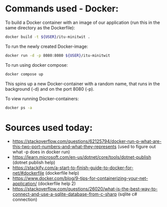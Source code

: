 # Commands used - Docker:

To build a Docker container with an image of our application (run this in the same directory as the Dockerfile):
```bash
docker build -t ${USER}/itu-minitwit .
```

To run the newly created Docker-image:
```bash
docker run -d -p 8080:8080 ${USER}/itu-minitwit
```

To run using docker compose:
```bash
docker compose up
```

This spins up a new Docker-container with a random name, that runs in the background (-d) and on the port 8080 (-p). 


To view running Docker-containers:
```bash
docker ps -a
```

# Sources used today:

* https://stackoverflow.com/questions/62125794/docker-run-p-what-are-this-two-port-numbers-and-what-they-represents (used to figure out what -p does in docker run)
* https://learn.microsoft.com/en-us/dotnet/core/tools/dotnet-publish (dotnet publish help)
* https://stackify.com/a-start-to-finish-guide-to-docker-for-net/#dockerfile (dockerfile help)
* https://www.docker.com/blog/9-tips-for-containerizing-your-net-application/ (dockerfile help 2)
* https://stackoverflow.com/questions/26020/what-is-the-best-way-to-connect-and-use-a-sqlite-database-from-c-sharp (sqlite c# connection)
